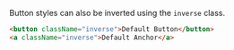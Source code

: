 Button styles can also be inverted using the `inverse` class.

```html
<button className="inverse">Default Button</button>
<a className="inverse">Default Anchor</a>
```
